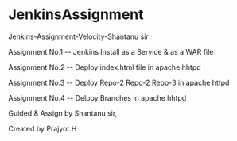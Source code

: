 # JenkinsAssignment
Jenkins-Assignment-Velocity-Shantanu sir 



Assignment No.1 -- Jenkins Install as a Service & as a WAR file 

Assignment No.2 -- Deploy index.html file in apache hhtpd

Assignment No.3 -- Deploy Repo-2 Repo-2 Repo-3 in apache httpd

Assignment No.4 -- Delpoy Branches in apache hhtpd 











Guided & Assign by Shantanu sir,


Created by Prajyot.H
